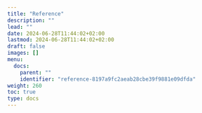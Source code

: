 ```yaml
---
title: "Reference"
description: ""
lead: ""
date: 2024-06-28T11:44:02+02:00
lastmod: 2024-06-28T11:44:02+02:00
draft: false
images: []
menu:
  docs:
    parent: ""
    identifier: "reference-8197a9fc2aeab28cbe39f9881e09dfda"
weight: 260
toc: true
type: docs
---
```

